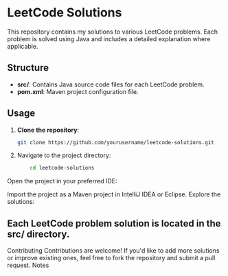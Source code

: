 # LeetCode Solutions

This repository contains my solutions to various LeetCode problems. Each problem is solved using Java and includes a detailed explanation where applicable.

## Structure

- **src/**: Contains Java source code files for each LeetCode problem.
- **pom.xml**: Maven project configuration file.

## Usage

1. **Clone the repository**:
   ```bash
   git clone https://github.com/yourusername/leetcode-solutions.git

2. Navigate to the project directory:
    ```bash
        cd leetcode-solutions

Open the project in your preferred IDE:

Import the project as a Maven project in IntelliJ IDEA or Eclipse.
Explore the solutions:

## Each LeetCode problem solution is located in the src/ directory.
Contributing
Contributions are welcome! If you'd like to add more solutions or improve existing ones, feel free to fork the repository and submit a pull request.
Notes
